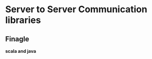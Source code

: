 Server to Server Communication libraries
========================================

Finagle
-------
__scala and java__



